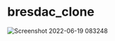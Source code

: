 # bresdac_clone
![Screenshot 2022-06-19 083248](https://user-images.githubusercontent.com/34038070/174464164-ff12dede-f48c-464f-8b89-ff1a45a702b1.png)
